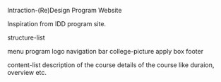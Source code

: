 Intraction-(Re)Design Program Website

Inspiration from IDD program site.

structure-list

menu program
logo
navigation bar
college-picture
apply box
footer 

content-list
description of the course
details of the course like duraion, overview etc.

